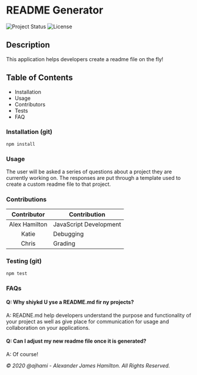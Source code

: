 # README Generator

![Project Status](https://img.shields.io/badge/status-ready-green)
![License](https://img.shields.io/badge/License-alxham-blue)

## Description
This application helps developers create a readme file on the fly!

## Table of Contents
- Installation
- Usage
- Contributors
- Tests
- FAQ

### Installation (git)
```git
npm install
```
### Usage
The user will be asked a series of questions about a project they are currently working on. The responses are put through a template used to create a custom readme file to that project.

### Contributions
| Contributor | Contribution |
|:---:| --- |
| Alex Hamilton | JavaScript Development |
| Katie | Debugging |
| Chris | Grading |

### Testing (git)
```git
npm test
```
### FAQs
#### Q: Why shiykd U yse a README.md fir ny projects?
A: READNE.md help developers understand the purpose and functionality of your project as well as give place for communication for usage and collaboration on your applications.
#### Q: Can I adjust my new readme file once it is generated?
A: Of course!


*© 2020 @ajhami - Alexander James Hamilton. All Rights Reserved.*